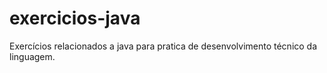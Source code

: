 # exercicios-java
Exercícios relacionados a java para pratica de desenvolvimento técnico da linguagem.

